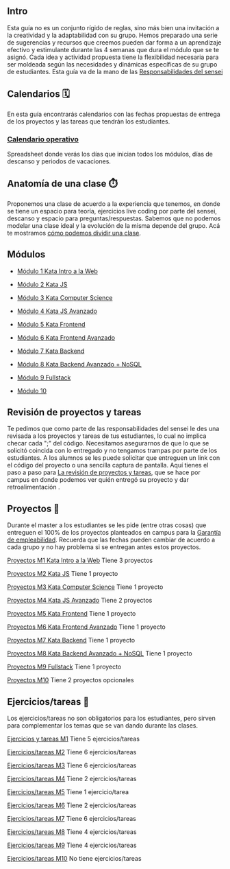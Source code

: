 ## Intro 
Esta guía no es un conjunto rígido de reglas, sino más bien una invitación a la creatividad y la adaptabilidad con su grupo. Hemos preparado una serie de sugerencias y recursos que creemos pueden dar forma a un aprendizaje efectivo y estimulante durante las 4 semanas que dura el módulo que se te asignó. Cada idea y actividad propuesta tiene la flexibilidad necesaria para ser moldeada según las necesidades y dinámicas específicas de su grupo de estudiantes. Esta guía va de la mano de las [Responsabilidades del sensei](/Responsabilidades%20del%20sensei.md)

## Calendarios 🗓️
En esta guía encontrarás calendarios con las fechas propuestas de entrega de los proyectos y las tareas que tendrán los estudiantes.
 ### [Calendario operativo](https://docs.google.com/spreadsheets/d/1Y1xmjy7IqYmHJHGcoDkhKBUcnff051IK4eTE5eK6bZU/edit#gid=1164278491)
 Spreadsheet donde verás los días que inician todos los módulos, días de descanso y periodos de vacaciones.
## Anatomía de una clase ⏱️
Proponemos una clase de acuerdo a la experiencia que tenemos, en donde se tiene un espacio para teoría, ejercicios live coding por parte del sensei, descanso y espacio para preguntas/respuestas.
Sabemos que no podemos modelar una clase ideal y la evolución de la misma depende del grupo.
Acá te mostramos [cómo podemos dividir una clase](/Anatomía%20de%20una%20clase%20⏱️.md).

## Módulos
- [Módulo 1 Kata Intro a la Web](/Módulos/M1/Módulo%201%20Kata%20Intro%20a%20la%20Web.md)

- [Módulo 2 Kata JS](/Módulos/M2/Módulo%202%20Kata%20JS.md)

- [Módulo 3 Kata Computer Science](/Módulos/M3/Módulo%203%20Kata%20Computer%20Science.md)

- [Módulo 4 Kata JS Avanzado](/Módulos/M4/Módulo%204%20Kata%20JS%20Avanzado.md)

- [Módulo 5 Kata Frontend](/Módulos/M5/Módulo%205%20Kata%20Frontend.md)

- [Módulo 6 Kata Frontend Avanzado](/Módulos/M6/Módulo%206%20Kata%20Frontend%20Avanzado.md)

- [Módulo 7 Kata Backend](/Módulos/M7/Módulo%207%20Kata%20Backend.md)

- [Módulo 8 Kata Backend Avanzado + NoSQL](/Módulos/M8/Módulo%208%20Kata%20Backend%20Avanzado%20+%20NoSQL.md)

- [Módulo 9 Fullstack](/Módulos/M9/Módulo%209%20Fullstack.md)

- [Módulo 10](/Módulos/M10/Módulo%2010.md)
## Revisión de proyectos y tareas
Te pedimos que como parte de las responsabilidades del sensei le des una revisada a los proyectos y tareas de tus estudiantes, lo cual no implica checar cada ";" del código. Necesitamos asegurarnos de que lo que se solicitó coincida con lo entregado y no tengamos trampas por parte de los estudiantes.
A los alumnos se les puede solicitar que entreguen un link con el código del proyecto o una sencilla captura de pantalla.
Aquí tienes el paso a paso para [La revisión de proyectos y tareas](/La%20revisión%20de%20proyectos%20y%20tareas.md), que se hace por campus en donde podemos ver quién entregó su proyecto y dar retroalimentación . 

## Proyectos 🏁
Durante el master a los estudiantes se les pide (entre otras cosas) que entreguen el 100% de los proyectos planteados en campus para la [Garantía de empleabilidad](/Garantía%20de%20empleabilidad.md). 
Recuerda que las fechas pueden cambiar de acuerdo a cada grupo y no hay problema si se entregan antes estos proyectos.

[Proyectos M1 Kata Intro a la Web](/Proyectos/Proyectos%20M1%20Kata%20Intro%20a%20la%20Web.md) Tiene 3 proyectos

[Proyectos M2 Kata JS](/Proyectos/Proyectos%20M2%20Kata%20JS.md) Tiene 1 proyecto

[Proyectos M3 Kata Computer Science](/Proyectos/Proyectos%20M3%20Kata%20Computer%20Science.md) Tiene 1 proyecto

[Proyectos M4 Kata JS Avanzado](/Proyectos/Proyectos%20M4%20Kata%20JS%20Avanzado.md) Tiene 2 proyectos

[Proyectos M5 Kata Frontend](/Proyectos/Proyectos%20M5%20Kata%20Frontend.md) Tiene 1 proyecto

[Proyectos M6 Kata Frontend Avanzado](/Proyectos/Proyectos%20M6%20Kata%20Frontend%20Avanzado.md) Tiene 1 proyecto

[Proyectos M7 Kata Backend](/Proyectos/Proyectos%20M7%20Kata%20Backend.md) Tiene 1 proyecto

[Proyectos M8 Kata Backend Avanzado + NoSQL](/Proyectos/Proyectos%20M8%20Kata%20Backend%20Avanzado%20+%20NoSQL.md) Tiene 1 proyecto

[Proyectos M9 Fullstack](/Proyectos/Proyectos%20M9%20Fullstack.md) Tiene 1 proyecto

[Proyectos M10](/Proyectos/Proyectos%20M10.md) Tiene 2 proyectos opcionales

## Ejercicios/tareas 📝
Los ejercicios/tareas no son obligatorios para los estudiantes, pero sirven para complementar los temas que se van dando durante las clases.

[Ejercicios y tareas M1](/Ejercicios%20y%20tareas/Ejercicios%20y%20tareas%20M1.md) Tiene 5 ejercicios/tareas

[Ejercicios/tareas M2](/Ejercicios%20y%20tareas/Ejercicios%20y%20tareas%20M2.md) Tiene 6 ejercicios/tareas

[Ejercicios/tareas M3](/Ejercicios%20y%20tareas/Ejercicios%20y%20tareas%20M3.md) Tiene 6 ejercicios/tareas

[Ejercicios/tareas M4](/Ejercicios%20y%20tareas/Ejercicios%20y%20tareas%20M4.md) Tiene 2 ejercicios/tareas

[Ejercicios/tareas M5](/Ejercicios%20y%20tareas/Ejercicios%20y%20tareas%20M5.md) Tiene 1 ejercicio/tarea

[Ejercicios/tareas M6](/Ejercicios%20y%20tareas/Ejercicios%20y%20tareas%20M6.md) Tiene 2 ejercicios/tareas

[Ejercicios/tareas M7](/Ejercicios%20y%20tareas/Ejercicios%20y%20tareas%20M7.md) Tiene 6 ejercicios/tareas

[Ejercicios/tareas M8](/Ejercicios%20y%20tareas/Ejercicios%20y%20tareas%20M8.md) Tiene 4 ejercicios/tareas

[Ejercicios/tareas M9](/Ejercicios%20y%20tareas/Ejercicios%20y%20tareas%20M9.md) Tiene 4 ejercicios/tareas

[Ejercicios/tareas M10](/Ejercicios%20y%20tareas/Ejercicios%20y%20tareas%20M10.md) No tiene ejercicios/tareas